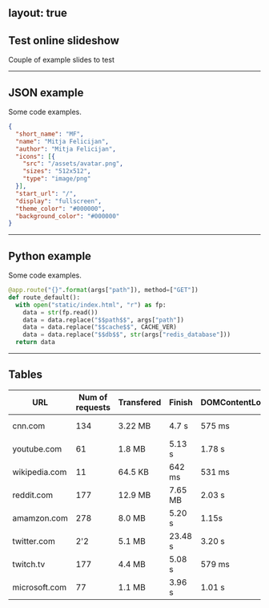 layout: true
---

## Test online slideshow

Couple of example slides to test

---

## JSON example

Some code examples.

```json
{
  "short_name": "MF",
  "name": "Mitja Felicijan",
  "author": "Mitja Felicijan",
  "icons": [{
    "src": "/assets/avatar.png",
    "sizes": "512x512",
    "type": "image/png"
  }],
  "start_url": "/",
  "display": "fullscreen",
  "theme_color": "#000000",
  "background_color": "#000000"
}
```

---

## Python example

Some code examples.

```python
@app.route("{}".format(args["path"]), method=["GET"])
def route_default():
  with open("static/index.html", "r") as fp:
    data = str(fp.read())
    data = data.replace("$$path$$", args["path"])
    data = data.replace("$$cache$$", CACHE_VER)
    data = data.replace("$$db$$", str(args["redis_database"]))
  return data
```

---

## Tables

| URL           | Num of requests | Transfered | Finish  | DOMContentLoaded | Load   |
| ------------- | --------------- | ---------- | ------- | ---------------- | ------ |
| cnn.com       | 134             | 3.22 MB    | 4.7 s   | 575 ms           | 3.60 s |
| youtube.com   | 61              | 1.8 MB     | 5.13 s  | 1.78 s           | 1.97   |
| wikipedia.com | 11              | 64.5 KB    | 642 ms  | 531 ms           | 573 ms |
| reddit.com    | 177             | 12.9 MB    | 7.65 MB | 2.03 s           | 3.74 s |
| amamzon.com   | 278             | 8.0 MB     | 5.20 s  | 1.15s            | 2.99 s |
| twitter.com   | 2'2             | 5.1 MB     | 23.48 s | 3.20 s           | 4.55 s |
| twitch.tv     | 177             | 4.4 MB     | 5.08 s  | 579 ms           | 798 ms |
| microsoft.com | 77              | 1.1 MB     | 3.96 s  | 1.01 s           | 1.26 s |
